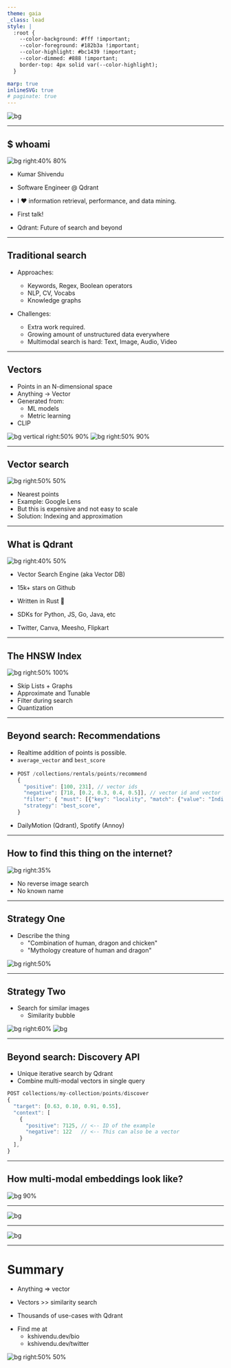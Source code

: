 ```yaml
---
theme: gaia
_class: lead
style: |
  :root {
    --color-background: #fff !important;
    --color-foreground: #182b3a !important;
    --color-highlight: #bc1439 !important;
    --color-dimmed: #888 !important;
    border-top: 4px solid var(--color-highlight);
  }

marp: true
inlineSVG: true
# paginate: true
---
```


<!-- ![bg](./imgs/cover-foss-united-jan-2024.png) -->
![bg](./imgs/intro-bg.png)


---

## $ whoami

![bg right:40% 80%](./imgs/ks.jpg)

* Kumar Shivendu

* Software Engineer @ Qdrant

* I ❤️ information retrieval, performance, and data mining.

* First talk!

* Qdrant: Future of search and beyond

<!-- ---

## Topics to cover

* Evolution of search
  * Traditional approaches and drawbacks
  * Vectors search and how it harnesses ML models

* Qdrant
  * Building HNSW index and vector search
  * Beyond similarity search:
    * Recommendations
    * Discovery
  * Sparse vectors -->

---

## Traditional search

* Approaches:
  * Keywords, Regex, Boolean operators
  * NLP, CV, Vocabs
  * Knowledge graphs

* Challenges:
  * Extra work required.
  * Growing amount of unstructured data everywhere
  * Multimodal search is hard: Text, Image, Audio, Video

---

## Vectors

* Points in an N-dimensional space
* Anything -> Vector
* Generated from:
  * ML models
  * Metric learning
* CLIP

<!-- Replace search space image -->
![bg vertical right:50% 90%](./imgs/search-space.png)
![bg right:50% 90%](./imgs/clip-model.png)


---

## Vector search


![bg right:50% 50%](./imgs/lens-reverse-image.png)

* Nearest points
* Example: Google Lens
* But this is expensive and not easy to scale
* Solution: Indexing and approximation

<!-- Image showing vector search -->

<!-- FIX this image. The arrows are broken -->


---

## What is **Qdrant**

![bg right:40% 50%](./imgs/logo.png)

* Vector Search Engine (aka Vector DB)

* 15k+ stars on Github

* Written in Rust 🦀

* SDKs for Python, JS, Go, Java, etc

* Twitter, Canva, Meesho, Flipkart

---

## The HNSW Index

![bg right:50% 100%](./imgs/hnsw-layers.png)

* Skip Lists + Graphs
* Approximate and Tunable
* Filter during search
* Quantization

---

## Beyond search: Recommendations

* Realtime addition of points is possible.
* `average_vector` and `best_score`
* ```js
  POST /collections/rentals/points/recommend
  {
    "positive": [100, 231], // vector ids
    "negative": [718, [0.2, 0.3, 0.4, 0.5]], // vector id and vector
    "filter": { "must": [{"key": "locality", "match": {"value": "Indiranagar"}}] },
    "strategy": "best_score",
  }
  ```
* DailyMotion (Qdrant), Spotify (Annoy)

---
## How to find this thing on the internet?

![bg right:35%](./imgs/anti-pattern-3.jpg)

* No reverse image search
* No known name

---
## Strategy One

* Describe the thing
  * "Combination of human, dragon and chicken"
  * "Mythology creature of human and dragon"

![bg right:50%](./imgs/dragon-search.png)

---
## Strategy Two

* Search for similar images
  * Similarity bubble

![bg right:60%](./imgs/reverse-image-search-1.png)
![bg](./imgs/reverse-image-search-2.png)

---

## Beyond search: Discovery API

* Unique iterative search by Qdrant
* Combine multi-modal vectors in single query

```js
POST collections/my-collection/points/discover
{
  "target": [0.63, 0.10, 0.91, 0.55],
  "context": [
    {
      "positive": 7125, // <-- ID of the example
      "negative": 122   // <-- This can also be a vector
    }
  ],
}
```
---
<!-- ---

## How discovery uses that?

##### Remember Metric Learning?


![bg 80%](./imgs/triplet-loss.png)

---
-->


<!-- ![bg 95%](./imgs/discovery-context.png)

![bg 90%](./imgs/context-pairs.png)

![bg 90%](./imgs/context-with-target.png)

--- -->


## How multi-modal embeddings look like?


![bg 90%](./imgs/cross-modal-space.png)



---

![bg](./imgs/clip-discovery.png)


---


![bg](./imgs/complex-context-search.png)

---

<!-- ## Sparse vectors

* VS text search
* BM25 & TF-IDF
* Transformer's attention weights
* SPLADE

![bg right:60% 90%](./imgs/sparse-vectors.png)

--- -->

# Summary

* Anything => vector

* Vectors >> similarity search

* Thousands of use-cases with Qdrant

<!-- * Navigating search (read vector) space is powerful! -->

* Find me at
  * kshivendu.dev/bio
  * kshivendu.dev/twitter

![bg right:50% 50%](./imgs/linkedin-qr.png)

<!-- * Thank you! -->

